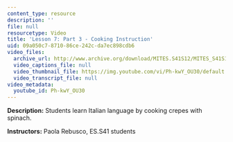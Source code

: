 ```yaml
---
content_type: resource
description: ''
file: null
resourcetype: Video
title: 'Lesson 7: Part 3 - Cooking Instruction'
uid: 09a050c7-8710-86ce-242c-da7ec898cdb6
video_files:
  archive_url: http://www.archive.org/download/MITES.S41S12/MITES_S41S12_Lesson7_Part3_300k.mp4
  video_captions_file: null
  video_thumbnail_file: https://img.youtube.com/vi/Ph-kwY_OU30/default.jpg
  video_transcript_file: null
video_metadata:
  youtube_id: Ph-kwY_OU30
---
```


**Description:** Students learn Italian language by cooking crepes with spinach.

**Instructors:** Paola Rebusco, ES.S41 students